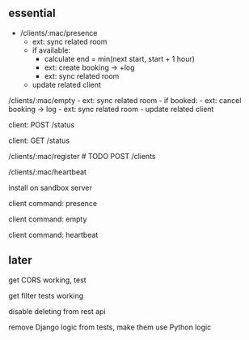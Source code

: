 essential
---------

+ /clients/:mac/presence
    - ext: sync related room
    + if available:
        + calculate end = min(next start, start + 1 hour)
        - ext: create booking -> +log
        - ext: sync related room
    - update related client

/clients/:mac/empty
    - ext: sync related room
    - if booked:
        - ext: cancel booking -> log
        - ext: sync related room
    - update related client

client: POST /status

client: GET /status

/clients/:mac/register  # TODO POST /clients

/clients/:mac/heartbeat

install on sandbox server

client command: presence

client command: empty

client command: heartbeat

later
-----

get CORS working, test

get filter tests working

disable deleting from rest api

remove Django logic from tests, make them use Python logic
